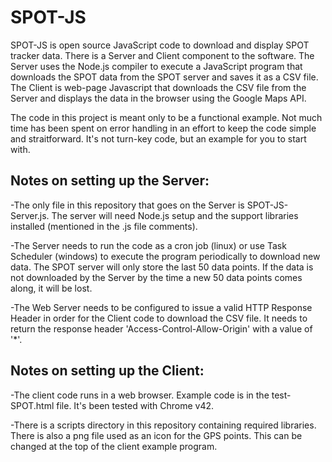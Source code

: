 # SPOT-JS
SPOT-JS is open source JavaScript code to download and display SPOT tracker data. There is a Server and Client component to the software. The Server uses the Node.js compiler to execute a JavaScript program that downloads the SPOT data from the SPOT server and saves it as a CSV file. The Client is web-page Javascript that downloads the CSV file from the Server and displays the data in the browser using the Google Maps API.

The code in this project is meant only to be a functional example. Not much time has been spent on error handling in an effort to keep the code simple and straitforward. It's not turn-key code, but an example for you to start with.


Notes on setting up the Server:
-------------------------------
-The only file in this repository that goes on the Server is SPOT-JS-Server.js. The server will need Node.js setup and the support libraries installed (mentioned in the .js file comments).

-The Server needs to run the code as a cron job (linux) or use Task Scheduler (windows) to execute the program periodically to download new data. The SPOT server will only store the last 50 data points. If the data is not downloaded by the Server by the time a new 50 data points comes along, it will be lost.

-The Web Server needs to be configured to issue a valid HTTP Response Header in order for the Client code to download the CSV file. It needs to return the response header 'Access-Control-Allow-Origin' with a value of '*'.


Notes on setting up the Client:
-------------------------------
-The client code runs in a web browser. Example code is in the test-SPOT.html file. It's been tested with Chrome v42.

-There is a scripts directory in this repository containing required libraries. There is also a png file used as an icon for the GPS points. This can be changed at the top of the client example program.
